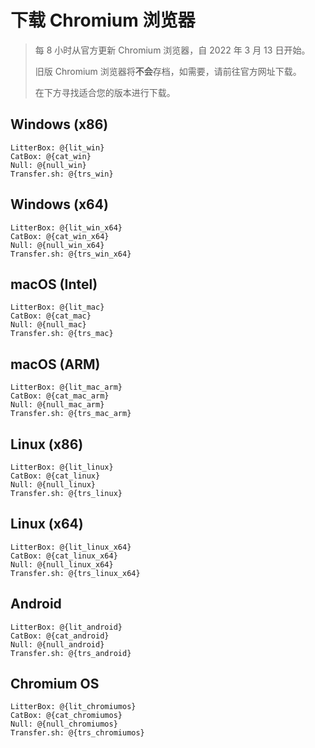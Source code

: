 # 下载 Chromium 浏览器

> 每 8 小时从官方更新 Chromium 浏览器，自 2022 年 3 月 13 日开始。
> 
> 旧版 Chromium 浏览器将**不会**存档，如需要，请前往官方网址下载。
>
> 在下方寻找适合您的版本进行下载。

## Windows (x86)

```
LitterBox: @{lit_win}
CatBox: @{cat_win}
Null: @{null_win}
Transfer.sh: @{trs_win}
```

## Windows (x64)

```
LitterBox: @{lit_win_x64}
CatBox: @{cat_win_x64}
Null: @{null_win_x64}
Transfer.sh: @{trs_win_x64}
```

## macOS (Intel)

```
LitterBox: @{lit_mac}
CatBox: @{cat_mac}
Null: @{null_mac}
Transfer.sh: @{trs_mac}
```

## macOS (ARM)

```
LitterBox: @{lit_mac_arm}
CatBox: @{cat_mac_arm}
Null: @{null_mac_arm}
Transfer.sh: @{trs_mac_arm}
```

## Linux (x86)

```
LitterBox: @{lit_linux}
CatBox: @{cat_linux}
Null: @{null_linux}
Transfer.sh: @{trs_linux}
```

## Linux (x64)

```
LitterBox: @{lit_linux_x64}
CatBox: @{cat_linux_x64}
Null: @{null_linux_x64}
Transfer.sh: @{trs_linux_x64}
```

## Android

```
LitterBox: @{lit_android}
CatBox: @{cat_android}
Null: @{null_android}
Transfer.sh: @{trs_android}
```

## Chromium OS

```
LitterBox: @{lit_chromiumos}
CatBox: @{cat_chromiumos}
Null: @{null_chromiumos}
Transfer.sh: @{trs_chromiumos}
```

